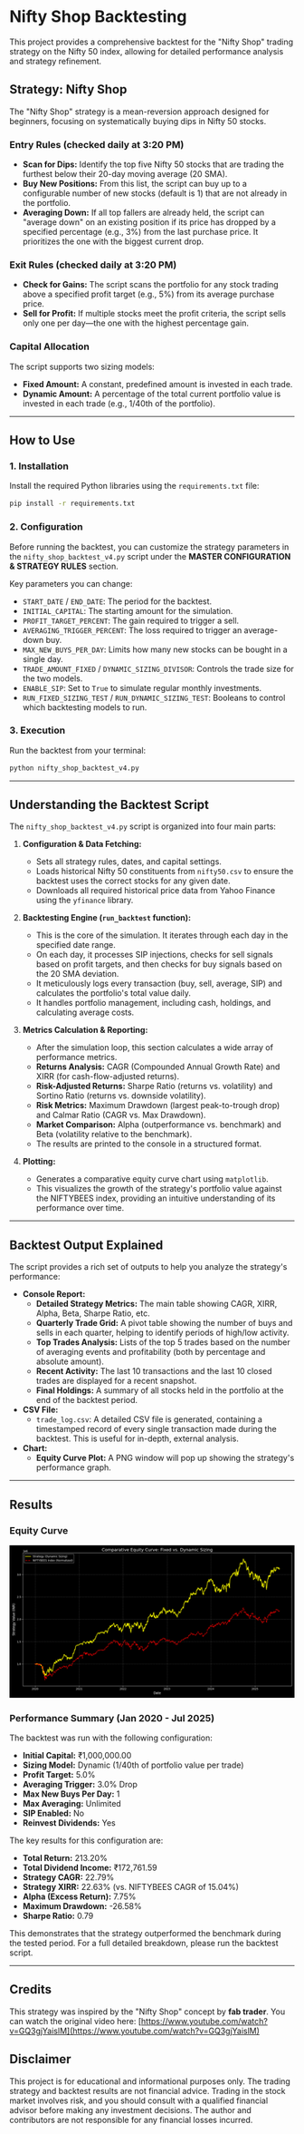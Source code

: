 # Nifty Shop Backtesting

This project provides a comprehensive backtest for the "Nifty Shop" trading strategy on the Nifty 50 index, allowing for detailed performance analysis and strategy refinement.

## Strategy: Nifty Shop

The "Nifty Shop" strategy is a mean-reversion approach designed for beginners, focusing on systematically buying dips in Nifty 50 stocks.

### Entry Rules (checked daily at 3:20 PM)

- **Scan for Dips:** Identify the top five Nifty 50 stocks that are trading the furthest below their 20-day moving average (20 SMA).
- **Buy New Positions:** From this list, the script can buy up to a configurable number of new stocks (default is 1) that are not already in the portfolio.
- **Averaging Down:** If all top fallers are already held, the script can "average down" on an existing position if its price has dropped by a specified percentage (e.g., 3%) from the last purchase price. It prioritizes the one with the biggest current drop.

### Exit Rules (checked daily at 3:20 PM)

- **Check for Gains:** The script scans the portfolio for any stock trading above a specified profit target (e.g., 5%) from its average purchase price.
- **Sell for Profit:** If multiple stocks meet the profit criteria, the script sells only one per day—the one with the highest percentage gain.

### Capital Allocation

The script supports two sizing models:

- **Fixed Amount:** A constant, predefined amount is invested in each trade.
- **Dynamic Amount:** A percentage of the total current portfolio value is invested in each trade (e.g., 1/40th of the portfolio).

---

## How to Use

### 1. Installation

Install the required Python libraries using the `requirements.txt` file:

```bash
pip install -r requirements.txt
```

### 2. Configuration

Before running the backtest, you can customize the strategy parameters in the `nifty_shop_backtest_v4.py` script under the **MASTER CONFIGURATION & STRATEGY RULES** section.

Key parameters you can change:

- `START_DATE` / `END_DATE`: The period for the backtest.
- `INITIAL_CAPITAL`: The starting amount for the simulation.
- `PROFIT_TARGET_PERCENT`: The gain required to trigger a sell.
- `AVERAGING_TRIGGER_PERCENT`: The loss required to trigger an average-down buy.
- `MAX_NEW_BUYS_PER_DAY`: Limits how many new stocks can be bought in a single day.
- `TRADE_AMOUNT_FIXED` / `DYNAMIC_SIZING_DIVISOR`: Controls the trade size for the two models.
- `ENABLE_SIP`: Set to `True` to simulate regular monthly investments.
- `RUN_FIXED_SIZING_TEST` / `RUN_DYNAMIC_SIZING_TEST`: Booleans to control which backtesting models to run.

### 3. Execution

Run the backtest from your terminal:

```bash
python nifty_shop_backtest_v4.py
```

---

## Understanding the Backtest Script

The `nifty_shop_backtest_v4.py` script is organized into four main parts:

1.  **Configuration & Data Fetching:**

    - Sets all strategy rules, dates, and capital settings.
    - Loads historical Nifty 50 constituents from `nifty50.csv` to ensure the backtest uses the correct stocks for any given date.
    - Downloads all required historical price data from Yahoo Finance using the `yfinance` library.

2.  **Backtesting Engine (`run_backtest` function):**

    - This is the core of the simulation. It iterates through each day in the specified date range.
    - On each day, it processes SIP injections, checks for sell signals based on profit targets, and then checks for buy signals based on the 20 SMA deviation.
    - It meticulously logs every transaction (buy, sell, average, SIP) and calculates the portfolio's total value daily.
    - It handles portfolio management, including cash, holdings, and calculating average costs.

3.  **Metrics Calculation & Reporting:**

    - After the simulation loop, this section calculates a wide array of performance metrics.
    - **Returns Analysis:** CAGR (Compounded Annual Growth Rate) and XIRR (for cash-flow-adjusted returns).
    - **Risk-Adjusted Returns:** Sharpe Ratio (returns vs. volatility) and Sortino Ratio (returns vs. downside volatility).
    - **Risk Metrics:** Maximum Drawdown (largest peak-to-trough drop) and Calmar Ratio (CAGR vs. Max Drawdown).
    - **Market Comparison:** Alpha (outperformance vs. benchmark) and Beta (volatility relative to the benchmark).
    - The results are printed to the console in a structured format.

4.  **Plotting:**
    - Generates a comparative equity curve chart using `matplotlib`.
    - This visualizes the growth of the strategy's portfolio value against the NIFTYBEES index, providing an intuitive understanding of its performance over time.

---

## Backtest Output Explained

The script provides a rich set of outputs to help you analyze the strategy's performance:

- **Console Report:**
  - **Detailed Strategy Metrics:** The main table showing CAGR, XIRR, Alpha, Beta, Sharpe Ratio, etc.
  - **Quarterly Trade Grid:** A pivot table showing the number of buys and sells in each quarter, helping to identify periods of high/low activity.
  - **Top Trades Analysis:** Lists of the top 5 trades based on the number of averaging events and profitability (both by percentage and absolute amount).
  - **Recent Activity:** The last 10 transactions and the last 10 closed trades are displayed for a recent snapshot.
  - **Final Holdings:** A summary of all stocks held in the portfolio at the end of the backtest period.
- **CSV File:**
  - `trade_log.csv`: A detailed CSV file is generated, containing a timestamped record of every single transaction made during the backtest. This is useful for in-depth, external analysis.
- **Chart:**
  - **Equity Curve Plot:** A PNG window will pop up showing the strategy's performance graph.

---

## Results

### Equity Curve

![Equity Curve](results/equity.png)

### Performance Summary (Jan 2020 - Jul 2025)

The backtest was run with the following configuration:

- **Initial Capital:** ₹1,000,000.00
- **Sizing Model:** Dynamic (1/40th of portfolio value per trade)
- **Profit Target:** 5.0%
- **Averaging Trigger:** 3.0% Drop
- **Max New Buys Per Day:** 1
- **Max Averaging:** Unlimited
- **SIP Enabled:** No
- **Reinvest Dividends:** Yes

The key results for this configuration are:

- **Total Return:** 213.20%
- **Total Dividend Income:** ₹172,761.59
- **Strategy CAGR:** 22.79%
- **Strategy XIRR:** 22.63% (vs. NIFTYBEES CAGR of 15.04%)
- **Alpha (Excess Return):** 7.75%
- **Maximum Drawdown:** -26.58%
- **Sharpe Ratio:** 0.79

This demonstrates that the strategy outperformed the benchmark during the tested period. For a full detailed breakdown, please run the backtest script.

---

## Credits

This strategy was inspired by the "Nifty Shop" concept by **fab trader**. You can watch the original video here: [https://www.youtube.com/watch?v=GQ3gjYaislM](https://www.youtube.com/watch?v=GQ3gjYaislM)

## Disclaimer

This project is for educational and informational purposes only. The trading strategy and backtest results are not financial advice. Trading in the stock market involves risk, and you should consult with a qualified financial advisor before making any investment decisions. The author and contributors are not responsible for any financial losses incurred.

